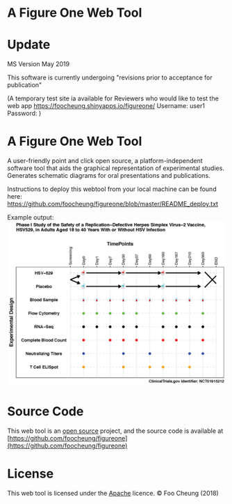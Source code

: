 # A Figure One Web Tool


# Update
MS Version May 2019

This software is currently undergoing "revisions prior to acceptance for publication"

(A temporary test site ia available for Reviewers who would like to test the web app
https://foocheung.shinyapps.io/figureone/
Username: user1
Password:
)


# A Figure One Web Tool

A user-friendly point and click open source, a platform-independent software tool that aids the graphical representation of experimental studies. Generates schematic diagrams for oral presentations and publications.

Instructions to deploy this webtool from your local machine can be found here:
https://github.com/foocheung/figureone/blob/master/README_deploy.txt


Example output:
<img src="https://github.com/foocheung/figureone/blob/master/www/template2.png">


# Source Code
This web tool is an [open source](http://opensource.org) project, and the source code is available at [https://github.com/foocheung/figureone](https://github.com/foocheung/figureone)

# License
This web tool is licensed under the [Apache](http://www.apache.org/licenses/LICENSE-2.0) licence. &copy; Foo Cheung (2018)


